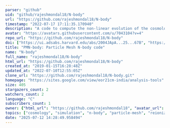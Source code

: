 ```yaml
---
parser: "github"
uid: "github/rajeshmondal18/N-body"
url: "https://github.com/rajeshmondal18/N-body"
timestamp: "2022-07-17 17:11:35.170940"
description: "A code to compute the non-linear evolution of the cosmological matter density contrast."
avatar: "https://avatars.githubusercontent.com/u/7043104?v=4"
repo_url: "https://github.com/rajeshmondal18/N-body"
doi: ["https://ui.adsabs.harvard.edu/abs/2004JApA...25...67B", "https://ui.adsabs.harvard.edu/abs/2021ascl.soft07003M/abstract"]
title: "PMN-body: Particle Mesh N-body code"
name: "N-body"
full_name: "rajeshmondal18/N-body"
html_url: "https://github.com/rajeshmondal18/N-body"
created_at: "2019-01-15T16:28:48Z"
updated_at: "2022-07-10T12:55:05Z"
clone_url: "https://github.com/rajeshmondal18/N-body.git"
homepage: "https://sites.google.com/view/eor21cm-india/analysis-tools"
size: 405
stargazers_count: 2
watchers_count: 2
language: "C"
subscribers_count: 1
owner: {"html_url": "https://github.com/rajeshmondal18", "avatar_url": "https://avatars.githubusercontent.com/u/7043104?v=4", "login": "rajeshmondal18", "type": "User"}
topics: ["cosmology", "simulation", "n-body", "particle-mesh", "reionization", "nbody", "parallel"]
date: "2025-07-12 14:28:49.958494"
---
```

